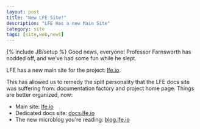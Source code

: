 ```yaml
---
layout: post
title: "New LFE Site!"
description: "LFE Has a new Main Site"
category: site
tags: [site,web,news]
---
```

{% include JB/setup %}
Good news, everyone! Professor Farnsworth has nodded off, and we've had some fun while he slept.

LFE has a new main site for the project: <a href="http://lfe.io/">lfe.io</a>.

This has allowed us to remedy the split personality that the LFE docs site was suffering from:
documentation factory and project home page. Things are better organized, now:

* Main site: <a href="http://lfe.io/">lfe.io</a>
* Dedicated docs site: <a href="http://docs.lfe.io/">docs.lfe.io</a>
* The new microblog you're reading: <a href="http://blog.lfe.io/">blog.lfe.io</a>
